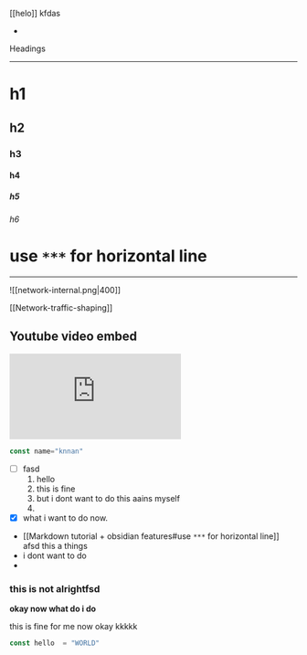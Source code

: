[[helo]]
kfdas

*
Headings 
***

# h1
## h2
### h3
#### h4
##### h5
###### h6


#  use `***` for horizontal line 
***



![[network-internal.png|400]]



[[Network-traffic-shaping]]

## Youtube video embed
<iframe src="https://www.youtube.com/embed/u5blATj71o4" title="Which Self-Hosted Dashboard is Right For You??" frameborder="0" allow="accelerometer; autoplay; clipboard-write; encrypted-media; gyroscope; picture-in-picture" allowfullscreen></iframe>

```js
const name="knnan"
```


- [ ] fasd
	1. hello 
	2. this is fine
	3. but i dont want to do this aains myself
	4. 
- [x] what i want to do now.
-  [[Markdown tutorial + obsidian features#use `***` for horizontal line]] afsd this a things 
- i dont want to do 
- 
### this is not alrightfsd
**okay now what do i do**

this is fine for me now
okay kkkkk

```js
const hello  = "WORLD"
```


